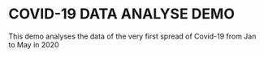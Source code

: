 # COVID-19 DATA ANALYSE DEMO

This demo analyses the data of the very first spread of Covid-19 from Jan to May in 2020

